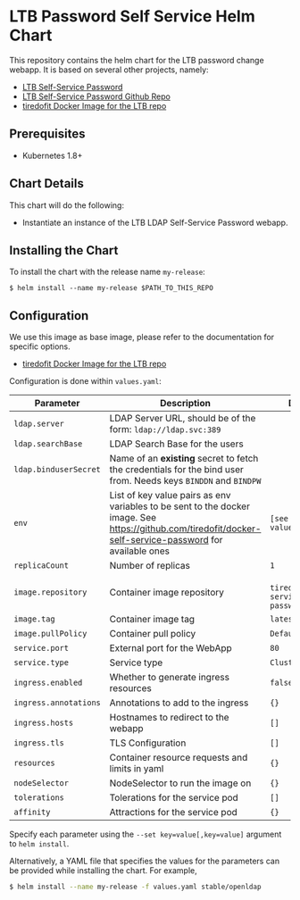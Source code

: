# LTB Password Self Service Helm Chart

This repository contains the helm chart for the LTB password change webapp.
It is based on several other projects, namely:

- [LTB Self-Service Password](https://ltb-project.org/documentation/self-service-password)
- [LTB Self-Service Password Github Repo](https://github.com/ltb-project/self-service-password)
- [tiredofit Docker Image for the LTB repo](https://github.com/tiredofit/docker-self-service-password)

## Prerequisites

- Kubernetes 1.8+

## Chart Details

This chart will do the following:

- Instantiate an instance of the LTB LDAP Self-Service Password webapp.

## Installing the Chart

To install the chart with the release name `my-release`:

```
$ helm install --name my-release $PATH_TO_THIS_REPO
```

## Configuration

We use this image as base image, please refer to the documentation for specific options.

- [tiredofit Docker Image for the LTB repo](https://github.com/tiredofit/docker-self-service-password)

Configuration is done within `values.yaml`:

| Parameter                          | Description                                                                                                                               | Default                            |
| ---------------------------------- | ----------------------------------------------------------------------------------------------------------------------------------------- | ---------------------------------- |
| `ldap.server`                      | LDAP Server URL, should be of the form: `ldap://ldap.svc:389`                                                                             | ` `                                |
| `ldap.searchBase`                  | LDAP Search Base for the users                                                                                                            | ` `                                |
| `ldap.binduserSecret`              | Name of an **existing** secret to fetch the credentials for the bind user from. Needs keys `BINDDN` and `BINDPW`                          | ` `                                |
| `env`                              | List of key value pairs as env variables to be sent to the docker image. See https://github.com/tiredofit/docker-self-service-password for available ones | `[see values.yaml]`|
| `replicaCount`                     | Number of replicas                                                                                                                        | `1`                                |
| `image.repository`                 | Container image repository                                                                                                                | ` tiredofit/self-service-password` |
| `image.tag`                        | Container image tag                                                                                                                       | `latest`                           |
| `image.pullPolicy`                 | Container pull policy                                                                                                                     | `Default`                          |
| `service.port`                     | External port for the WebApp                                                                                                              | `80`                               |
| `service.type`                     | Service type                                                                                                                              | `ClusterIP`                        |
| `ingress.enabled`                  | Whether to generate ingress resources                                                                                                     | `false`                            |
| `ingress.annotations`              | Annotations to add to the ingress                                                                                                         | `{}`                               |
| `ingress.hosts`                    | Hostnames to redirect to the webapp                                                                                                       | `[]`                               |
| `ingress.tls`                      | TLS Configuration                                                                                                                         | `[]`                               |
| `resources`                        | Container resource requests and limits in yaml                                                                                            | `{}`                               |
| `nodeSelector`                     | NodeSelector to run the image on                                                                                                          | `{}`                               |
| `tolerations`                      | Tolerations for the service pod                                                                                                           | `[]`                               |
| `affinity`                         | Attractions for the service pod                                                                                                           | `{}`                               |

Specify each parameter using the `--set key=value[,key=value]` argument to `helm install`.

Alternatively, a YAML file that specifies the values for the parameters can be provided while installing the chart. For example,

```bash
$ helm install --name my-release -f values.yaml stable/openldap
```